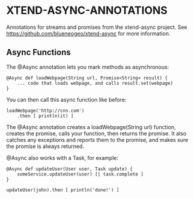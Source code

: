 # XTEND-ASYNC-ANNOTATIONS

Annotations for streams and promises from the xtend-async project.
See https://github.com/blueneogeo/xtend-async for more information.

## Async Functions

The @Async annotation lets you mark methods as asynchronous:

	@Async def loadWebpage(String url, Promise<String> result) {
		... code that loads webpage, and calls result.set(webpage)
	}
	
You can then call this async function like before:

	loadWebpage('http://cnn.com')
		.then [ println(it) ]

The @Async annotation creates a loadWebpage(String url) function, creates the promise, calls your function, then returns the promise. It also catches any exceptions and reports them to the promise, and makes sure the promise is always returned.

@Async also works with a Task, for example:

	@Async def updateUser(User user, Task update) {
		someService.updateUser(user) [|	task.complete ]
	}
	
	updateUser(john).then [ println('done!') ]
